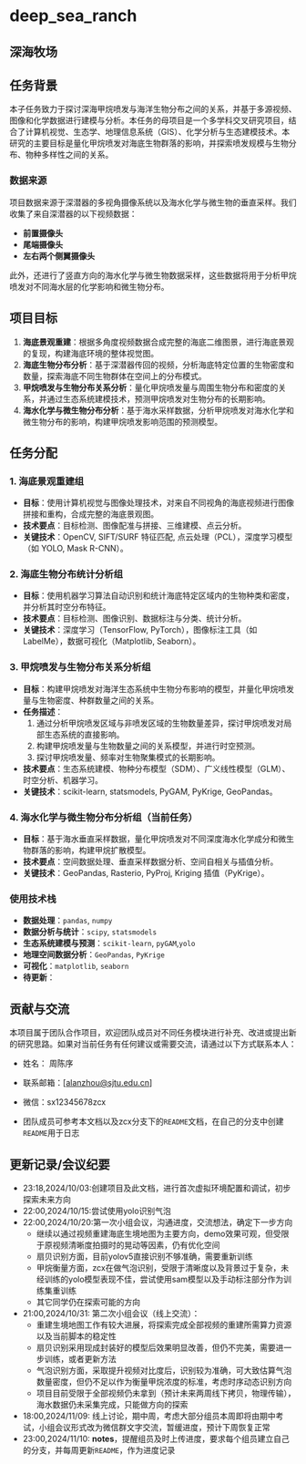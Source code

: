# deep_sea_ranch
## 深海牧场

## 任务背景

本子任务致力于探讨深海甲烷喷发与海洋生物分布之间的关系，并基于多源视频、图像和化学数据进行建模与分析。本任务的母项目是一个多学科交叉研究项目，结合了计算机视觉、生态学、地理信息系统（GIS）、化学分析与生态建模技术。本研究的主要目标是量化甲烷喷发对海底生物群落的影响，并探索喷发规模与生物分布、物种多样性之间的关系。

### 数据来源

项目数据来源于深潜器的多视角摄像系统以及海水化学与微生物的垂直采样。我们收集了来自深潜器的以下视频数据：

- **前置摄像头**
- **尾端摄像头**
- **左右两个侧翼摄像头**

此外，还进行了竖直方向的海水化学与微生物数据采样，这些数据将用于分析甲烷喷发对不同海水层的化学影响和微生物分布。

## 项目目标

1. **海底景观重建**：根据多角度视频数据合成完整的海底二维图景，进行海底景观的复现，构建海底环境的整体视觉图。
2. **海底生物分布分析**：基于深潜器传回的视频，分析海底特定位置的生物密度和数量，探索海底不同生物群体在空间上的分布模式。
3. **甲烷喷发与生物分布关系分析**：量化甲烷喷发量与周围生物分布和密度的关系，并通过生态系统建模技术，预测甲烷喷发对生物分布的长期影响。
4. **海水化学与微生物分布分析**：基于海水采样数据，分析甲烷喷发对海水化学和微生物分布的影响，构建甲烷喷发影响范围的预测模型。

## 任务分配

### 1. 海底景观重建组

- **目标**：使用计算机视觉与图像处理技术，对来自不同视角的海底视频进行图像拼接和重构，合成完整的海底景观图。
- **技术要点**：目标检测、图像配准与拼接、三维建模、点云分析。
- **关键技术**：OpenCV, SIFT/SURF 特征匹配, 点云处理（PCL），深度学习模型（如 YOLO, Mask R-CNN）。

### 2. 海底生物分布统计分析组

- **目标**：使用机器学习算法自动识别和统计海底特定区域内的生物种类和密度，并分析其时空分布特征。
- **技术要点**：目标检测、图像识别、数据标注与分类、统计分析。
- **关键技术**：深度学习（TensorFlow, PyTorch），图像标注工具（如 LabelMe），数据可视化（Matplotlib, Seaborn）。

### 3. 甲烷喷发与生物分布关系分析组

- **目标**：构建甲烷喷发对海洋生态系统中生物分布影响的模型，并量化甲烷喷发量与生物密度、种群数量之间的关系。
- **任务描述**：
  1. 通过分析甲烷喷发区域与非喷发区域的生物数量差异，探讨甲烷喷发对局部生态系统的直接影响。
  2. 构建甲烷喷发量与生物数量之间的关系模型，并进行时空预测。
  3. 探讨甲烷喷发量、频率对生物聚集模式的长期影响。
- **技术要点**：生态系统建模、物种分布模型（SDM）、广义线性模型（GLM）、时空分析、机器学习。
- **关键技术**：scikit-learn, statsmodels, PyGAM, PyKrige, GeoPandas。

### 4. 海水化学与微生物分布分析组（**当前任务**）

- **目标**：基于海水垂直采样数据，量化甲烷喷发对不同深度海水化学成分和微生物群落的影响，构建甲烷扩散模型。
- **技术要点**：空间数据处理、垂直采样数据分析、空间自相关与插值分析。
- **关键技术**：GeoPandas, Rasterio, PyProj, Kriging 插值（PyKrige）。

### 使用技术栈

- **数据处理**：`pandas`, `numpy`
- **数据分析与统计**：`scipy`, `statsmodels`
- **生态系统建模与预测**：`scikit-learn`, `pyGAM`,`yolo`
- **地理空间数据分析**：`GeoPandas`, `PyKrige`
- **可视化**：`matplotlib`, `seaborn`
- **待更新**：

## 贡献与交流

本项目属于团队合作项目，欢迎团队成员对不同任务模块进行补充、改进或提出新的研究思路。如果对当前任务有任何建议或需要交流，请通过以下方式联系本人：

- 姓名： 周陈序
- 联系邮箱：[alanzhou@sjtu.edu.cn]
- 微信：sx12345678zcx

- 团队成员可参考本文档以及zcx分支下的`README`文档，在自己的分支中创建`README`用于日志

## 更新记录/会议纪要

- 23:18,2024/10/03:创建项目及此文档，进行首次虚拟环境配置和调试，初步探索未来方向
- 22:00,2024/10/15:尝试使用yolo识别气泡
- 22:00,2024/10/20:第一次小组会议，沟通进度，交流想法，确定下一步方向
  - 继续以通过视频重建海底生境地图为主要方向，demo效果可观，但受限于原视频清晰度拍摄时的晃动等因素，仍有优化空间
  - 扇贝识别方面，目前yolov5直接识别不够准确，需要重新训练
  - 甲烷衡量方面，zcx在做气泡识别，受限于清晰度以及背景过于复杂，未经训练的yolo模型表现不佳，尝试使用sam模型以及手动标注部分作为训练集重训练
  - 其它同学仍在探索可能的方向
- 21:00,2024/10/31: 第二次小组会议（线上交流）：
  - 重建生境地图工作有较大进展，将探索完成全部视频的重建所需算力资源以及当前脚本的稳定性
  - 扇贝识别采用现成封装好的模型后效果明显改善，但仍不完美，需要进一步训练，或者更新方法
  - 气泡识别方面，采取提升视频对比度后，识别较为准确，可大致估算气泡数量密度，但仍不足以作为衡量甲烷浓度的标准，考虑时序动态识别方向
  - 项目目前受限于全部视频仍未拿到（预计未来两周线下拷贝，物理传输），海水数据仍未采集完成，只能做方向的探索
- 18:00,2024/11/09: 线上讨论，期中周，考虑大部分组员本周即将由期中考试，小组会议形式改为微信群文字交流，暂缓进度，预计下周恢复正常
- 23:00,2024/11/10: **notes**，提醒组员及时上传进度，要求每个组员建立自己的分支，并每周更新`README`，作为进度记录
